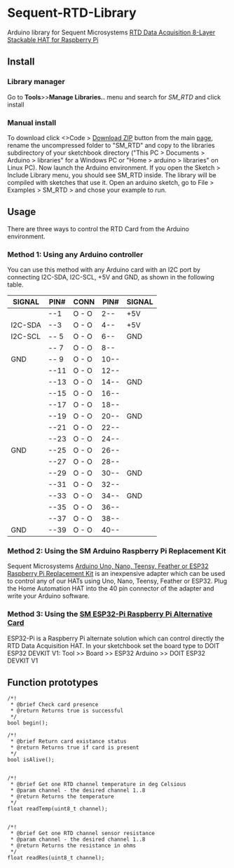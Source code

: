# Sequent-RTD-Library
Arduino library for Sequent Microsystems [RTD Data Acquisition 8-Layer Stackable HAT for Raspberry Pi](https://sequentmicrosystems.com/products/rtd-data-acquisition-card-for-rpi)

## Install
### Library manager
Go to **Tools**>>**Manage Libraries..** menu and search for *SM_RTD* and click install 
### Manual install
To download click <>Code > [Download ZIP](https://github.com/SequentMicrosystems/Sequent-RTD-Library/archive/refs/heads/main.zip) button from the main [page](https://github.com/SequentMicrosystems/Sequent-RTD-Library), rename the uncompressed folder to "SM_RTD" 
and copy to the libraries subdirectory of your sketchbook directory ("This PC > Documents > Arduino > libraries" for a Windows PC
 or "Home > arduino > libraries" on Linux PC). Now launch the Arduino environment. If you open the Sketch > Include Library menu, you should see SM_RTD inside. 
 The library will be compiled with sketches that use it. Open an arduino sketch, go to File > Examples > SM_RTD > and chose your example to run.

## Usage
There are three ways to control the RTD Card from the Arduino environment.

### Method 1: Using any Arduino controller
You can use this method with any Arduino card with an I2C port by connecting I2C-SDA, I2C-SCL, +5V and GND, as shown in the following table.
      
| SIGNAL | PIN# |CONN| PIN# | SIGNAL|
|---|---|---|---|---|
| | --1 | O - O | 2-- |  +5V | 
| I2C-SDA | --3| O - O | 4-- |  +5V |
| I2C-SCL |-- 5|O - O| 6--|  GND |
|  |-- 7|O - O| 8--||
| GND |-- 9|O - O|10--||
| |--11|O - O|12--||
| |--13|O - O|14--| GND|
| |--15|O - O|16--||
||--17|O - O|18--||
||--19|O - O|20--|  GND|
||--21|O - O|22--||
||--23|O - O|24--||
|GND |--25|O - O|26--||
||--27|O - O|28--||
||--29|O - O|30--|  GND|
||--31|O - O|32--||
||--33|O - O|34--|  GND|
||--35|O - O|36--||
||--37|O - O|38--||
|GND |--39|O - O|40--||
 
### Method 2: Using the SM Arduino Raspberry Pi Replacement Kit
Sequent Microsystems [Arduino Uno, Nano, Teensy, Feather or ESP32 Raspberry Pi Replacement Kit](https://sequentmicrosystems.com/products/raspberry-pi-replacement-card) is an inexpensive adapter which can be used to control any of our HATs using Uno, Nano, Teensy, Feather or ESP32. Plug the Home Automation HAT into the 40 pin connector of the adapter and write your Arduino software.

### Method 3: Using the [SM ESP32-Pi Raspberry Pi Alternative Card](https://sequentmicrosystems.com/collections/all-io-cards/products/esp32-pi-low-cost-replacement-for-raspberry-pi)
ESP32-Pi is a Raspberry Pi alternate solution which can control directly the RTD Data Acquisition HAT.
In your sketchbook set the board type to DOIT ESP32 DEVKIT V1: Tool >> Board >> ESP32 Arduino >> DOIT ESP32 DEVKIT V1

## Function prototypes

	/*!
	 * @brief Check card presence
	 * @return Returns true is successful
	 */
	bool begin();

	/*!
	 * @brief Return card existance status
	 * @return Returns true if card is present
	 */
	bool isAlive();


	/*!
	 * @brief Get one RTD channel temperature in deg Celsious
	 * @param channel - the desired channel 1..8
	 * @return Returns the temperature
	 */
	float readTemp(uint8_t channel);
	
	
	/*!
	 * @brief Get one RTD channel sensor resistance
	 * @param channel - the desired channel 1..8
	 * @return Returns the resistance in ohms
	 */
	float readRes(uint8_t channel);


	
